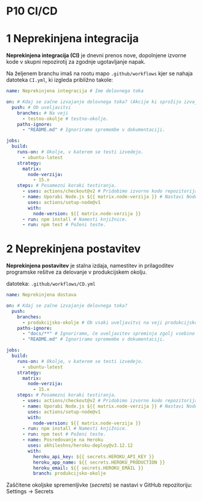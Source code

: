 # P10 CI/CD
# 1 Neprekinjena integracija
**Neprekinjena integracija (CI)** je dnevni prenos nove, dopolnjene izvorne kode v skupni repozirotij za zgodnje ugotavljanje napak.

Na željenem branchu imaš na rootu mapo `.github/workflows` kjer se nahaja datoteka `CI.yml`, ki izgleda približno takole:

```yaml
name: Neprekinjena integracija # Ime delovnega toka

on: # Kdaj se začne izvajanje delovnega toka? (Akcije ki sprožijo izvajanje)
  push: # Ob uveljavitvi
    branches: # Na veji
      - testno-okolje # testno-okolje.
    paths-ignore:
      - "README.md" # Ignoriramo spremembe v dokumentaciji.

jobs:
  build:
    runs-on: # Okolje, v katerem se testi izvedejo.
      - ubuntu-latest
    strategy:
      matrix:
        node-verzija:
          - 15.x
    steps: # Posamezni koraki testiranja.
      - uses: actions/checkout@v2 # Pridobimo izvorno kodo repozitorija.
      - name: Uporabi Node.js ${{ matrix.node-verzija }} # Nastavi Node.js okolje.
        uses: actions/setup-node@v1
        with:
          node-version: ${{ matrix.node-verzija }}
      - run: npm install # Namesti knjižnice.
      - run: npm test # Poženi teste.
```

# 2 Neprekinjena postavitev
**Neprekinjena postavitev** je stalna izdaja, namestitev in prilagoditev programske rešitve za delovanje v produkcijskem okolju.

datoteka: `.github/workflows/CD.yml`

```yaml
name: Neprekinjena dostava

on: # Kdaj se začne izvajanje delovnega toka?
  push:
    branches:
      - produkcijsko-okolje # Ob vsaki uveljavitvi na veji produkcijsko-okolje.
    paths-ignore:
      - "docs/**" # Ignoriramo, če uveljavitev spreminja zgolj vsebino mape docs.
      - "README.md" # Ignoriramo spremembe v dokumentaciji.

jobs:
  build:
    runs-on: # Okolje, v katerem se testi izvedejo.
      - ubuntu-latest
    strategy:
      matrix:
        node-verzija:
          - 15.x
    steps: # Posamezni koraki testiranja.
      - uses: actions/checkout@v2 # Pridobimo izvorno kodo repozitorija.
      - name: Uporabi Node.js ${{ matrix.node-verzija }} # Nastavi Node.js okolje.
        uses: actions/setup-node@v1
        with:
          node-version: ${{ matrix.node-verzija }}
      - run: npm install # Namesti knjižnice.
      - run: npm test # Poženi teste.
      - name: Posredovanje na Heroku
        uses: akhileshns/heroku-deploy@v3.12.12
        with:
          heroku_api_key: ${{ secrets.HEROKU_API_KEY }}
          heroku_app_name: ${{ secrets.HEROKU_PRODUCTION }}
          heroku_email: ${{ secrets.HEROKU_EMAIL }}
          branch: produkcijsko-okolje
```
Zaščitene okoljske spremenljivke (*secrets*) se nastavi v GitHub repozitoriju: Settings → Secrets